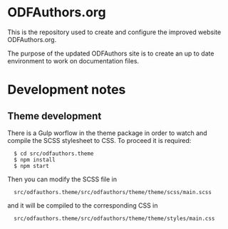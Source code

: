 # ODFAuthors.org

This is the repository used to create and configure the improved website ODFAuthors.org.

The purpose of the updated ODFAuthors site is to create an up to date environment to work on documentation files.

# Development notes

## Theme development

There is a Gulp worflow in the theme package in order to watch and compile the
SCSS stylesheet to CSS. To proceed it is required:

```
  $ cd src/odfauthors.theme
  $ npm install
  $ npm start
```

Then you can modify the SCSS file in
```
  src/odfauthors.theme/src/odfauthors/theme/theme/scss/main.scss
```
and it will be compiled to the corresponding CSS in

```
  src/odfauthors.theme/src/odfauthors/theme/theme/styles/main.css
```
